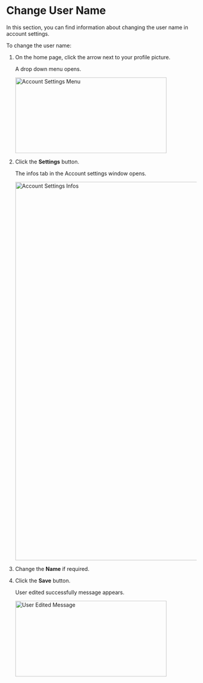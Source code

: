 # Change User Name

In this section, you can find information about  changing the user name in account settings.

To change the user name:

1. On the home page, click the arrow next to your profile picture.

    A drop down menu opens.

    <img src="../images/account-settings-menu.png" alt="Account Settings Menu" width="400" height="200"/>

1. Click the **Settings** button.

    The infos tab in the Account settings window opens.

    <img src="../images/account-settings-infos.png" alt="Account Settings Infos" width="1000" height="1000"/>

1. Change the **Name** if required.

1. Click the **Save** button.

    User edited successfully message appears.

    <img src="../images/account-settings-edit-message.png" alt="User Edited Message" width="400" height="200"/>
